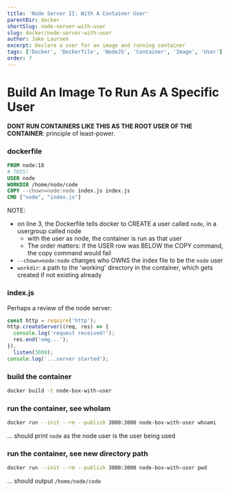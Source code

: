 ```yaml
---
title: 'Node Server II: With A Container User'
parentDir: docker
shortSlug: node-server-with-user
slug: docker/node-server-with-user
author: Jake Laursen
excerpt: Declare a user for an image and running container
tags: ['Docker', 'Dockerfile', 'NodeJS', 'Container', 'Image', 'User']
order: 7
---
```


# Build An Image To Run As A Specific User

**DONT RUN CONTAINERS LIKE THIS AS THE ROOT USER OF THE CONTAINER**: principle of least-power.

### dockerfile

```dockerfile
FROM node:18
# THIS!
USER node
WORKDIR /home/node/code
COPY --chown=node:node index.js index.js
CMD ["node", "index.js"]
```

NOTE:

- on line 3, the Dockerfile tells docker to CREATE a user called `node`, in a usergroup called node
  - with the user as node, the container is run as that user
  - The order matters: if the USER row was BELOW the COPY command, the copy command would fail
- `--chown=node:node` changes who OWNS the index file to be the `node` user
- `workdir`: a path to the 'working' directory in the container, which gets created if not existing already

### index.js

Perhaps a review of the node server:

```js
const http = require('http');
http.createServer((req, res) => {
  console.log('request received!');
  res.end('omg...');
}),
  listen(3000);
console.log('...server started');
```

### build the container

```bash
docker build -t node-box-with-user
```

### run the container, see whoIam

```bash
docker run --init --rm --publish 3000:3000 node-box-with-user whoami
```

... should print `node` as the node user is the user being used

### run the container, see new directory path

```bash
docker run --init --rm --publish 3000:3000 node-box-with-user pwd
```

... should output `/home/node/code`
